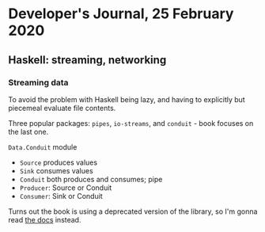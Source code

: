 # Developer's Journal, 25 February 2020

## Haskell: streaming, networking

### Streaming data

To avoid the problem with Haskell being lazy, and having to explicitly
but piecemeal evaluate file contents.

Three popular packages: `pipes`, `io-streams`, and `conduit` - book focuses
on the last one.

`Data.Conduit` module

- `Source` produces values
- `Sink` consumes values
- `Conduit` both produces and consumes; pipe
- `Producer`: Source or Conduit
- `Consumer`: Sink or Conduit

Turns out the book is using a deprecated version of the library, so I'm gonna
read [the docs](https://github.com/snoyberg/conduit) instead.
